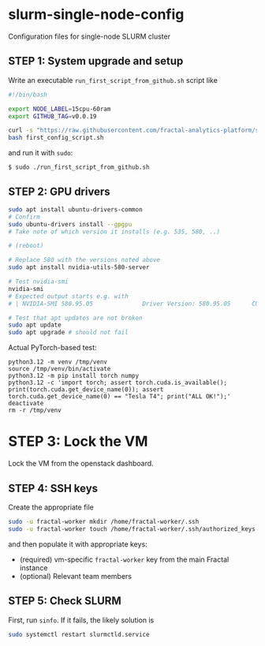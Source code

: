 # slurm-single-node-config

Configuration files for single-node SLURM cluster


## STEP 1: System upgrade and setup

Write an executable `run_first_script_from_github.sh` script like
```bash
#!/bin/bash

export NODE_LABEL=15cpu-60ram
export GITHUB_TAG=v0.0.19

curl -s "https://raw.githubusercontent.com/fractal-analytics-platform/slurm-single-node-config/refs/tags/$GITHUB_TAG/first_config_script.sh" -o first_config_script.sh
bash first_config_script.sh
```
and run it with `sudo`:
```console
$ sudo ./run_first_script_from_github.sh
```

## STEP 2: GPU drivers

```bash
sudo apt install ubuntu-drivers-common
# Confirm
sudo ubuntu-drivers install --gpgpu
# Take note of which version it installs (e.g. 535, 580, ..)

# (reboot)

# Replace 580 with the versions noted above
sudo apt install nvidia-utils-580-server

# Test nvidia-smi
nvidia-smi
# Expected output starts e.g. with
# | NVIDIA-SMI 580.95.05              Driver Version: 580.95.05      CUDA Version: 13.0     |

# Test that apt updates are not broken
sudo apt update
sudo apt upgrade # should not fail
```

Actual PyTorch-based test:
```
python3.12 -m venv /tmp/venv
source /tmp/venv/bin/activate
python3.12 -m pip install torch numpy
python3.12 -c 'import torch; assert torch.cuda.is_available(); print(torch.cuda.get_device_name(0)); assert torch.cuda.get_device_name(0) == "Tesla T4"; print("ALL OK!");'
deactivate
rm -r /tmp/venv
```

# STEP 3: Lock the VM

Lock the VM from the openstack dashboard.


## STEP 4: SSH keys

Create the appropriate file
```bash
sudo -u fractal-worker mkdir /home/fractal-worker/.ssh
sudo -u fractal-worker touch /home/fractal-worker/.ssh/authorized_keys
```
and then populate it with appropriate keys:
* (required) vm-specific `fractal-worker` key from the main Fractal instance
* (optional) Relevant team members

## STEP 5: Check SLURM

First, run `sinfo`.
If it fails, the likely solution is
```bash
sudo systemctl restart slurmctld.service
```
